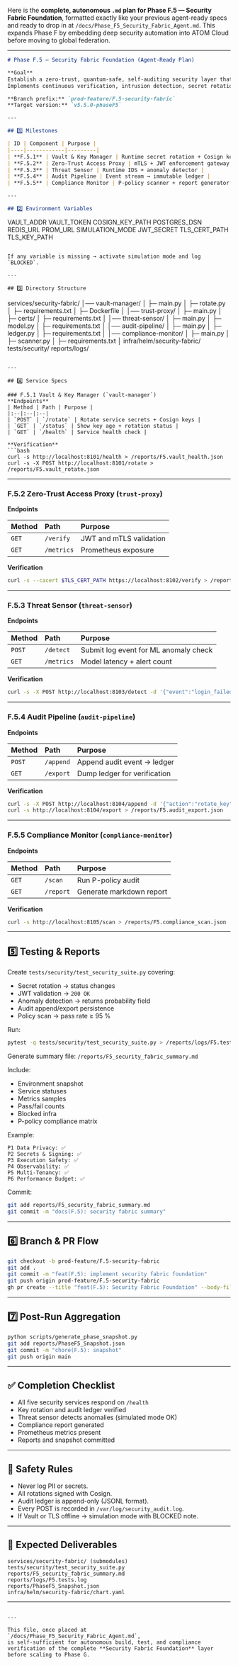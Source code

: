 Here is the **complete, autonomous `.md` plan for Phase F.5 — Security Fabric Foundation**, formatted exactly like your previous agent-ready specs and ready to drop in at
`/docs/Phase_F5_Security_Fabric_Agent.md`.
This expands Phase F by embedding deep security automation into ATOM Cloud before moving to global federation.

---

```markdown
# Phase F.5 — Security Fabric Foundation (Agent-Ready Plan)

**Goal**  
Establish a zero-trust, quantum-safe, self-auditing security layer that spans every ATOM service.  
Implements continuous verification, intrusion detection, secret rotation, and compliance telemetry.

**Branch prefix:** `prod-feature/F.5-security-fabric`  
**Target version:** `v5.5.0-phaseF5`  

---

## 1️⃣ Milestones

| ID | Component | Purpose |
|----|------------|---------|
| **F.5.1** | Vault & Key Manager | Runtime secret rotation + Cosign key lifecycle |
| **F.5.2** | Zero-Trust Access Proxy | mTLS + JWT enforcement gateway |
| **F.5.3** | Threat Sensor | Runtime IDS + anomaly detector |
| **F.5.4** | Audit Pipeline | Event stream → immutable ledger |
| **F.5.5** | Compliance Monitor | P-policy scanner + report generator |

---

## 2️⃣ Environment Variables

```

VAULT_ADDR
VAULT_TOKEN
COSIGN_KEY_PATH
POSTGRES_DSN
REDIS_URL
PROM_URL
SIMULATION_MODE
JWT_SECRET
TLS_CERT_PATH
TLS_KEY_PATH

```

If any variable is missing → activate simulation mode and log `BLOCKED`.

---

## 3️⃣ Directory Structure

```

services/security-fabric/
│── vault-manager/
│   ├─ main.py
│   ├─ rotate.py
│   ├─ requirements.txt
│   ├─ Dockerfile
│
│── trust-proxy/
│   ├─ main.py
│   ├─ certs/
│   ├─ requirements.txt
│
│── threat-sensor/
│   ├─ main.py
│   ├─ model.py
│   ├─ requirements.txt
│
│── audit-pipeline/
│   ├─ main.py
│   ├─ ledger.py
│   ├─ requirements.txt
│
│── compliance-monitor/
│   ├─ main.py
│   ├─ scanner.py
│   ├─ requirements.txt
│
infra/helm/security-fabric/
tests/security/
reports/logs/

````

---

## 4️⃣ Service Specs

### F.5.1 Vault & Key Manager (`vault-manager`)
**Endpoints**
| Method | Path | Purpose |
|:--|:--|:--|
| `POST` | `/rotate` | Rotate service secrets + Cosign keys |
| `GET` | `/status` | Show key age + rotation status |
| `GET` | `/health` | Service health check |

**Verification**
```bash
curl -s http://localhost:8101/health > /reports/F5.vault_health.json
curl -s -X POST http://localhost:8101/rotate > /reports/F5.vault_rotate.json
````

---

### F.5.2 Zero-Trust Access Proxy (`trust-proxy`)

**Endpoints**

| Method | Path       | Purpose                 |
| :----- | :--------- | :---------------------- |
| `GET`  | `/verify`  | JWT and mTLS validation |
| `GET`  | `/metrics` | Prometheus exposure     |

**Verification**

```bash
curl -s --cacert $TLS_CERT_PATH https://localhost:8102/verify > /reports/F5.proxy_verify.json
```

---

### F.5.3 Threat Sensor (`threat-sensor`)

**Endpoints**

| Method | Path       | Purpose                               |
| :----- | :--------- | :------------------------------------ |
| `POST` | `/detect`  | Submit log event for ML anomaly check |
| `GET`  | `/metrics` | Model latency + alert count           |

**Verification**

```bash
curl -s -X POST http://localhost:8103/detect -d '{"event":"login_failed"}' > /reports/F5.threat_out.json
```

---

### F.5.4 Audit Pipeline (`audit-pipeline`)

**Endpoints**

| Method | Path      | Purpose                      |
| :----- | :-------- | :--------------------------- |
| `POST` | `/append` | Append audit event → ledger  |
| `GET`  | `/export` | Dump ledger for verification |

**Verification**

```bash
curl -s -X POST http://localhost:8104/append -d '{"action":"rotate_key"}' > /reports/F5.audit_append.json
curl -s http://localhost:8104/export > /reports/F5.audit_export.json
```

---

### F.5.5 Compliance Monitor (`compliance-monitor`)

**Endpoints**

| Method | Path      | Purpose                  |
| :----- | :-------- | :----------------------- |
| `GET`  | `/scan`   | Run P-policy audit       |
| `GET`  | `/report` | Generate markdown report |

**Verification**

```bash
curl -s http://localhost:8105/scan > /reports/F5.compliance_scan.json
```

---

## 5️⃣ Testing & Reports

Create `tests/security/test_security_suite.py` covering:

* Secret rotation → status changes
* JWT validation → `200 OK`
* Anomaly detection → returns probability field
* Audit append/export persistence
* Policy scan → pass rate ≥ 95 %

Run:

```bash
pytest -q tests/security/test_security_suite.py > /reports/logs/F5.tests.log 2>&1 || true
```

Generate summary file:
`/reports/F5_security_fabric_summary.md`

Include:

* Environment snapshot
* Service statuses
* Metrics samples
* Pass/fail counts
* Blocked infra
* P-policy compliance matrix

Example:

```
P1 Data Privacy: ✅  
P2 Secrets & Signing: ✅  
P3 Execution Safety: ✅  
P4 Observability: ✅  
P5 Multi-Tenancy: ✅  
P6 Performance Budget: ✅
```

Commit:

```bash
git add reports/F5_security_fabric_summary.md
git commit -m "docs(F.5): security fabric summary"
```

---

## 6️⃣ Branch & PR Flow

```bash
git checkout -b prod-feature/F.5-security-fabric
git add .
git commit -m "feat(F.5): implement security fabric foundation"
git push origin prod-feature/F.5-security-fabric
gh pr create --title "feat(F.5): Security Fabric Foundation" --body-file reports/F5_security_fabric_summary.md || true
```

---

## 7️⃣ Post-Run Aggregation

```bash
python scripts/generate_phase_snapshot.py
git add reports/PhaseF5_Snapshot.json
git commit -m "chore(F.5): snapshot"
git push origin main
```

---

## ✅ Completion Checklist

* All five security services respond on `/health`
* Key rotation and audit ledger verified
* Threat sensor detects anomalies (simulated mode OK)
* Compliance report generated
* Prometheus metrics present
* Reports and snapshot committed

---

## 🔐 Safety Rules

* Never log PII or secrets.
* All rotations signed with Cosign.
* Audit ledger is append-only (JSONL format).
* Every POST is recorded in `/var/log/security_audit.log`.
* If Vault or TLS offline → simulation mode with BLOCKED note.

---

## 🧾 Expected Deliverables

```
services/security-fabric/ (submodules)
tests/security/test_security_suite.py
reports/F5_security_fabric_summary.md
reports/logs/F5.tests.log
reports/PhaseF5_Snapshot.json
infra/helm/security-fabric/chart.yaml
```

---


```

---

This file, once placed at  
`/docs/Phase_F5_Security_Fabric_Agent.md`,  
is self-sufficient for autonomous build, test, and compliance verification of the complete **Security Fabric Foundation** layer before scaling to Phase G.
```
